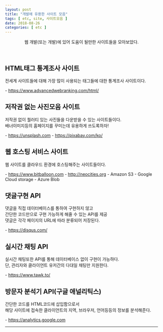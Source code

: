 ```yaml
---
layout: post
title: "개발에 유용한 사이트 모음"
tags: [ etc, site, 사이트모음 ]
date: 2018-08-26
categories: [ etc ]
---
```


<p align="center">
    웹 개발(또는 개발)에 있어 도움이 될만한 사이트들을 모아보았다.
</p><br/>

## HTML태그 통계조사 사이트
<p>
    전세계 사이트들에 대해 가장 많이 사용되는 태그들에 대한 통계조사 사이트이다.
</p>
- <a href="https://www.advancedwebranking.com/html/">https://www.advancedwebranking.com/html/</a>
<br/>

## 저작권 없는 사진모음 사이트
<p>
저작권 없이 퀄러티 있는 사진들을 다운받을 수 있는 사이트들이다.<br/>
배너이미지등의 홈페이지를 꾸미는데 유용하게 쓰도록하자!
</p>
- <a href="https://unsplash.com">https://unsplash.com</a>
- <a href="https://pixabay.com/ko/">https://pixabay.com/ko/</a>
<br/>

## 웹 호스팅 서비스 사이트
<p>
웹 사이트를 클라우드 환경에 호스팅해주는 사이트들이다.
</p>
- <a href="https://www.bitballoon.com">https://www.bitballoon.com</a>
- <a href="http://neocities.org">http://neocities.org</a>
- Amazon S3
- Google Cloud storage
- Azure Blob
<br/>

## 댓글구현 API
<p>
    댓글을 직접 데이터베이스를 통하여 구현하지 않고<br/> 간단한 코드만으로
    구현 가능하게 해줄 수 있는 API를 제공<br/>
    댓글은 각각 페이지의 URL에 따라 분류되어 저장된다.
</p>
- <a href="https://disqus.com/">https://disqus.com/</a>
<br/>

## 실시간 채팅 API
<p>
실시간 채팅또한 API를 통해 데이터베이스 없이 구현이 가능하다.<br/>
단, 관리자와 클라이언트 유저간의 다대일 채팅만 지원한다.
</p>
- <a href="https://www.tawk.to/">https://www.tawk.to/</a>
<br/>

## 방문자 분석기 API(구글 애널리틱스)
<p>
    간단한 코드를 HTML코드에 삽입함으로서<br/>
    해당 사이트에 접속한 클라이언트의 지역, 브라우저, 언어등등의 정보를 분석해준다.
</p>
- <a href="https://analytics.google.com">https://analytics.google.com</a>

<br/>
<hr/>